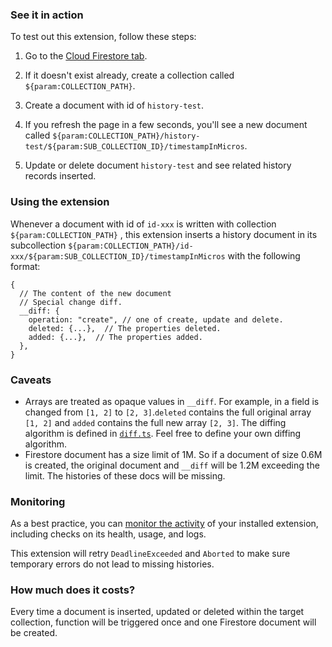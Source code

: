 ### See it in action

To test out this extension, follow these steps:

1.  Go to the [Cloud Firestore tab](https://console.firebase.google.com/project/${param:PROJECT_ID}/database/firestore/data).

1.  If it doesn't exist already, create a collection called `${param:COLLECTION_PATH}`.

1.  Create a document with id of `history-test`.

1.  If you refresh the page in a few seconds, you'll see a new document called `${param:COLLECTION_PATH}/history-test/${param:SUB_COLLECTION_ID}/timestampInMicros`.

1.  Update or delete document `history-test` and see related history records inserted.

### Using the extension

Whenever a document with id of `id-xxx` is written with collection `${param:COLLECTION_PATH}` , this extension inserts a history document in its subcollection `${param:COLLECTION_PATH}/id-xxx/${param:SUB_COLLECTION_ID}/timestampInMicros` with the following format:

```
{
  // The content of the new document
  // Special change diff.
  __diff: {
    operation: "create", // one of create, update and delete.
    deleted: {...},  // The properties deleted.
    added: {...},  // The properties added.
  },
}
```

### Caveats
- Arrays are treated as opaque values in `__diff`. For example, in a field is changed from `[1, 2]` to `[2, 3]`.`deleted` contains the full original array `[1, 2]` and `added` contains the full new array `[2, 3]`. The diffing algorithm is defined in [`diff.ts`](https://github.com/FirebasePrivate/extensions/blob/master/firestore-document-histories/functions/src/diff.ts). Feel free to define your own diffing algorithm.
- Firestore document has a size limit of 1M. So if a document of size 0.6M is created, the original document and `__diff` will be 1.2M exceeding the limit. The histories of these docs will be missing.

### Monitoring

As a best practice, you can [monitor the activity](https://firebase.google.com/docs/extensions/manage-installed-extensions#monitor) of your installed extension, including checks on its health, usage, and logs.

This extension will retry `DeadlineExceeded` and `Aborted` to make sure temporary errors do not lead to missing histories.

### How much does it costs?

Every time a document is inserted, updated or deleted within the target collection, function will be triggered once and one Firestore document will be created.

